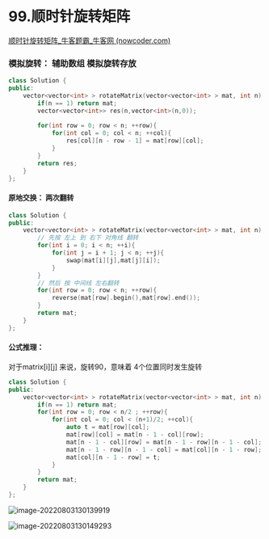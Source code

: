 # 99.顺时针旋转矩阵

[顺时针旋转矩阵_牛客题霸_牛客网 (nowcoder.com)](https://www.nowcoder.com/practice/2e95333fbdd4451395066957e24909cc?tpId=295&tags=&title=&difficulty=0&judgeStatus=0&rp=0&sourceUrl=%2Fexam%2Foj%3Fpage%3D1%26tab%3D%E7%AE%97%E6%B3%95%E7%AF%87%26topicId%3D295)



### 模拟旋转： 辅助数组 模拟旋转存放

```c++
class Solution {
public:
    vector<vector<int> > rotateMatrix(vector<vector<int> > mat, int n) {
        if(n == 1) return mat;
        vector<vector<int>> res(n,vector<int>(n,0));
        
        for(int row = 0; row < n; ++row){
            for(int col = 0; col < n; ++col){
                res[col][n - row - 1] = mat[row][col];
            }
        }
        return res;
    }
};

```



#### 原地交换：   两次翻转

```c++
class Solution {
public:
    vector<vector<int> > rotateMatrix(vector<vector<int> > mat, int n) {
        // 先按 左上 到 右下 对角线 翻转
        for(int i = 0; i < n; ++i){
            for(int j = i + 1; j < n; ++j){
                swap(mat[i][j],mat[j][i]);
            }
        }
        // 然后 按 中间线 左右翻转
        for(int row = 0; row < n; ++row){
            reverse(mat[row].begin(),mat[row].end());
        }
        return mat;
    }
};
```



#### 公式推理：

对于matrix\[i]\[j] 来说，旋转90，意味着 4个位置同时发生旋转

```c++
class Solution {
public:
    vector<vector<int> > rotateMatrix(vector<vector<int> > mat, int n) {
        if(n == 1) return mat;
        for(int row = 0; row < n/2 ; ++row){
            for(int col = 0; col < (n+1)/2; ++col){
                auto t = mat[row][col];
                mat[row][col] = mat[n - 1 - col][row];
                mat[n - 1 - col][row] = mat[n - 1 - row][n - 1 - col];
                mat[n - 1 - row][n - 1 - col] = mat[col][n - 1 - row];
                mat[col][n - 1 - row] = t;
            }
        }
        return mat;
    }
};
```

![image-20220803130139919](https://devil-picture-bed.oss-cn-shenzhen.aliyuncs.com/image/202208031301965.png)

![image-20220803130149293](https://devil-picture-bed.oss-cn-shenzhen.aliyuncs.com/image/202208031301337.png)




